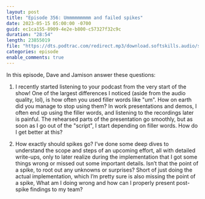 ```yaml
---
layout: post
title: "Episode 356: Ummmmmmmmm and failed spikes"
date: 2023-05-15 05:00:00 -0700
guid: ec1ca155-8909-4e2e-b800-c57327f32c9c
duration: "28:54"
length: 23855019
file: "https://dts.podtrac.com/redirect.mp3/download.softskills.audio/sse-356.mp3"
categories: episode
enable_comments: true
---
```


In this episode, Dave and Jamison answer these questions:

1. I recently started listening to your podcast from the very start of the show! One of the largest differences I noticed (aside from the audio quality, lol), is how often you used filler words like  "um". How on earth did you manage to stop using them? In work presentations and demos, I often end up using the filler words, and listening to the recordings later is painful. The rehearsed parts of the presentation go smoothly, but as soon as I go out of the "script", I start depending on filler words. How do I get better at this?

2. How exactly should spikes go? I’ve done some deep dives to understand the scope and steps of an upcoming effort, all with detailed write-ups, only to later realize during the implementation that I got some things wrong or missed out some important details. Isn’t that the point of a spike, to root out any unknowns or surprises? Short of just doing the actual implementation, which I’m pretty sure is also missing the point of a spike, What am I doing wrong and how can I properly present post-spike findings to my team?
